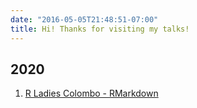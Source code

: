 ```yaml
---
date: "2016-05-05T21:48:51-07:00"
title: Hi! Thanks for visiting my talks! 
---
```



## 2020

1. [R Ladies Colombo - RMarkdown](/rmarkdown_rladies/rmarkdownRladies_tst.html)